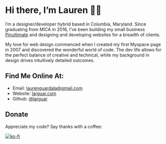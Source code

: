 # Hi there, I’m Lauren 👋🏼
I’m a designer/developer hybrid based in Columbia, Maryland. Since graduating from MICA in 2016, I’ve been building my small business [Pinultimate](https://pinultimate.co/) and designing and developing websites for a breadth of clients.

My love for web design commenced when I created my first Myspace page in 2007 and discovered the wonderful world of code. The dev life allows for the perfect balance of creative and technical, while my background in design drives intuitively detailed outcomes.


## Find Me Online At:
* Email: laurenguardala@gmail.com
* Website: [larguar.com](https://larguar.com)
* Github: [@larguar](https://github.com/larguar)


## Donate
Appreciate my code? Say thanks with a coffee:

[![ko-fi](https://www.ko-fi.com/img/githubbutton_sm.svg)](https://ko-fi.com/W7W21YVJJ)


<!--
**larguar/larguar** is a ✨ _special_ ✨ repository because its `README.md` (this file) automatically appears on my GitHub profile. 🤯
-->
